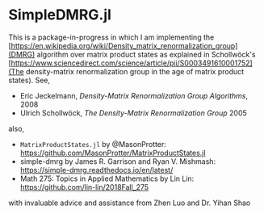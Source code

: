 # SimpleDMRG.jl

This is a package-in-progress in which I am implementing the [https://en.wikipedia.org/wiki/Density_matrix_renormalization_group](DMRG)
algorithm over matrix product states as explained in Schollwöck's [https://www.sciencedirect.com/science/article/pii/S0003491610001752](The
density-matrix renormalization group in the age of matrix product
states). See,

* Eric Jeckelmann, *Density-Matrix Renormalization Group Algorithms*, 2008
* Ulrich Schollwöck, *The Density-Matrix Renormalization Group* 2005

also,
* `MatrixProductStates.jl` by @MasonProtter:             https://github.com/MasonProtter/MatrixProductStates.jl
* simple-dmrg by James R. Garrison and Ryan V. Mishmash: https://simple-dmrg.readthedocs.io/en/latest/
* Math 275: Topics in Applied Mathematics by Lin Lin:    https://github.com/lin-lin/2018Fall_275

with invaluable advice and assistance from Zhen Luo and Dr. Yihan Shao
